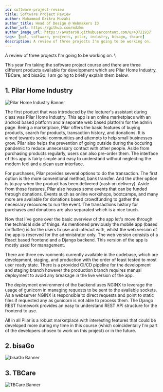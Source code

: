 ```yaml
---
id: software-project-review
title: Software Project Review
author: Muhammad Dzikra Muzaki
author_title: Head of Design @ Webmakers ID
author_url: https://github.com/mdzkm
author_image_url: https://avatars0.githubusercontent.com/u/43721937
tags: [ppl, software, projects, pilar, industry, bisago, tbcare]
description: A review of three projects I'm going to be working on.
---
```


A review of three projects I'm going to be working on. \

<!--truncate-->

This year I'm taking the software project course and there are three different products available for development which are Pilar Home Industry, TBCare, and bisaGo. I am going to briefly explain them below.

## 1. Pilar Home Industry

![Pilar Home Industry Banner](https://i.ibb.co/wd2mXcg/Pilar-Home-Industry.jpg)

The first product that was introduced by the lecturer's assistant during class was Pilar Home Industry. This app is an online marketplace with an android based platform and a separate web based platform for the admin page. Being a marketplace, Pilar offers the basic features of buying products, search for products, transaction history, and donations. It is aimed towards social communities and attempts to help small businesses grow. Pilar also helps the prevention of going outside during the occuring pandemic to reduce unnecessary contact with other people. Aside from purchasing products regularly, users can also pre-order them. The interface of this app is fairly simple and easy to understand without neglecting the modern feel and a clean user interface.

For purchases, Pilar provides several options to do the transaction. The first option is the more conventional method, bank transfer. And the other option is to pay when the product has been delivered (cash on delivery). Aside from those features, Pilar also houses some events that can be funded through donations. Events such as online workshops, bootcamps, and many more are available for donations based crowdfunding to gather the necessary resources to run the event. The transactions history for purchases and donations are also separated which is a nice touch.

Now that I've gone over the basic overview of the app let's move through the technical side of things. As mentioned previously the mobile app (based on flutter) is for the users to use and interact with, whilst the web version of the app is reserved for the administrator only. The web version consists of a React based frontend and a Django backend. This version of the app is mostly used for management.

There are three environments currently available in the codebase, which are development, staging, and production with the order of least tested to most user ready state. There is a provided CI/CD pipeline for the development and staging branch however the production branch requires manual deployment to avoid any breakage in the live version of the app.

The deployment environment of the backend uses NGINX to leverage the usage of gunicorn in managing requests to be sent to the available sockets. As a webserver NGINX is responsible to direct requests and point to static files if requested any as gunicorn is not able to process them. The Django REST framework provides an easy to understand REST API structure for the frontend to use.

All in all Pilar is a robust marketplace with interesting features that could be developed more during my time in this course (which coincidentally I'm part of the developers chosen to work on this project) or in the future.

## 2. bisaGo

![bisaGo Banner]()

## 3. TBCare

![TBCare Banner]()
